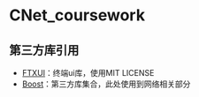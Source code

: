 # CNet_coursework

## 第三方库引用

- [FTXUI](https://github.com/ArthurSonzogni/FTXUI)：终端ui库，使用MIT LICENSE
- [Boost](https://github.com/boostorg/boost)：第三方库集合，此处使用到网络相关部分
